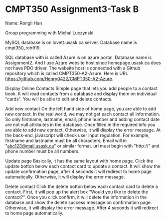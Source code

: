 # CMPT350 Assignment3-Task B

Name: Rongli Han

Group programming with Michal Luczynski

MySQL database is on lovett.usask.ca server.
Database name is cmpt350_roh919.

SQL database with is called Azure is on azure portal.
Database name is Assignment2.
And I use Azure website host since homepage.usask.ca does not have PDO driver.
The website host is connected with a Github repository which is called CMPT350-A2-Azure.
Here is URL https://github.com/Henry0422/CMPT350-A2-Azure.


Display Online Contacts
Simple page that lets you add people to a contact book.
It will read contacts from a database and display them on individual "cards".
You will be able to edit and delete contacts.


Add new contact
On the left hand side of home page, you are able to add new contact.
In the real world, we may not get each contact all information. So only firstname, lastname, email, phone number and adding contact date are not null attributes in the database.
Once filled in the required info you are able to add new contact. Otherwise, it will display the error message.
At the back-end, javascript will check user input regulation. For example, firstname and lastname must be all characters; Email will in "abc123@mail.usask.ca" or similar format. url must begin with "http://" and phone number must be all numbers.


Update page
Basically, it has the same layout with home page.
Click the update botton below each contact card to update a contact.
It will show the update confirmation page, after 4 seconds it will redirect to home page automatically.
Otherwise, it will display the error message.


Delete contact
Click the delete botton below each contact card to delete a contact.
First, it will pop up the alert box "Would you like to delete the contact?".
Once you click confirm, it will delete the information in the database and show the delete success message on confirmation page.
Otherwise, it will display the error message.
After 4 seconds it will redirect to home page automatically.
